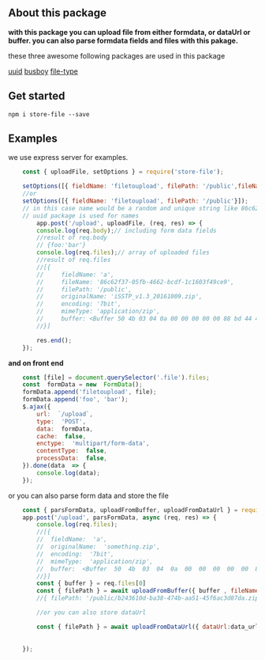 ## About this package	

**with this package you can upload file from either formdata, or dataUrl or buffer.
you can also parse formdata fields and files with this pakage.**

these three awesome following packages are used in this package

[uuid](https://www.npmjs.com/package/uuid)
[busboy](https://www.npmjs.com/package/busboy)
[file-type](https://www.npmjs.com/package/file-type)

## Get started

	npm i store-file --save

## Examples

we use express server for examples.
```javascript
    const { uploadFile, setOptions } = require('store-file');

	setOptions([{ fieldName: 'filetoupload', filePath: '/public',fileName: 'name'}]);
	//or
	setOptions([{ fieldName: 'filetoupload', filePath: '/public'}]);
	// in this case name would be a random and unique string like 86c62f37-05fb-4662-bcdf-1c1603f49ce9
	// uuid package is used for names
        app.post('/upload', uploadFile, (req, res) => {
		console.log(req.body);// including form data fields
		//result of req.body
		// {foo:'bar'}		
		console.log(req.files);// array of uploaded files
		//result of req.files
		//[{
		//     fieldName: 'a',
		//     fileName: '86c62f37-05fb-4662-bcdf-1c1603f49ce9',
		//     filePath: '/public',
		//     originalName: 'iSSTP_v1.3_20161009.zip',
		//     encoding: '7bit',
		//     mimeType: 'application/zip',
		//     buffer: <Buffer 50 4b 03 04 0a 00 00 00 00 00 88 bd 44 49 00 00 00 00 00 00 00 00 00 00 00 00 0a 00 10 00 69 53 73 74 70 2e 61 70 70 2f 55 58 0c 00 13 c4 f9 57 3f c0 ... 4417684 more bytes>
		//}]

		res.end();
	});
```
**and on front end** 

```javascript
	const [file] = document.querySelector('.file').files;
	const  formData = new  FormData();
	formData.append('filetoupload', file);
	formData.append('foo', 'bar');
	$.ajax({
		url:  `/upload`,
		type:  'POST',
		data:  formData,
		cache:  false,
		enctype:  'multipart/form-data',
		contentType:  false,
		processData:  false,
	}).done(data  => {
		console.log(data);
	});
```

or you can also parse form data and store the file 

```javascript
	const { parsFormData, uploadFromBuffer, uploadFromDataUrl } = require('store-file');
	app.post('/upload', parsFormData, async (req, res) => {
		console.log(req.files);
		//[{
		//	fieldName:  'a',
		//	originalName:  'something.zip',
		//	encoding:  '7bit',
		//	mimeType:  'application/zip',
		//	buffer:  <Buffer  50  4b  03  04  0a  00  00  00  00  00  88  bd  44  49  00  00  00  00  00  00  00  00  00  00  00  00  0a  00  10  00  69  53  73  74  70  2e  61  70  70  2f  55  58  0c  00  13  c4  f9  57  3f  c0  ...  4417684  more  bytes>
		//}]
		const { buffer } = req.files[0]
		const { filePath } = await uploadFromBuffer({ buffer , fileName: 'name', filePath: '/public' });
		//{ filePath: '/public/b243610d-ba38-474b-aa51-45f6ac3d07da.zip' }

		//or you can also store dataUrl

		const { filePath } = await uploadFromDataUrl({ dataUrl:data_url , fileName: 'name', filePath: '/public' });
		
	
	});
```
